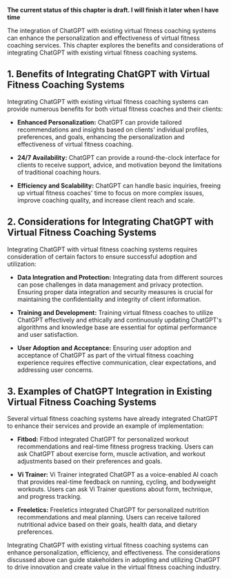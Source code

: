 **The current status of this chapter is draft. I will finish it later when I have time**

The integration of ChatGPT with existing virtual fitness coaching systems can enhance the personalization and effectiveness of virtual fitness coaching services. This chapter explores the benefits and considerations of integrating ChatGPT with existing virtual fitness coaching systems.

**1. Benefits of Integrating ChatGPT with Virtual Fitness Coaching Systems**
----------------------------------------------------------------------------

Integrating ChatGPT with existing virtual fitness coaching systems can provide numerous benefits for both virtual fitness coaches and their clients:

* **Enhanced Personalization:** ChatGPT can provide tailored recommendations and insights based on clients' individual profiles, preferences, and goals, enhancing the personalization and effectiveness of virtual fitness coaching.

* **24/7 Availability:** ChatGPT can provide a round-the-clock interface for clients to receive support, advice, and motivation beyond the limitations of traditional coaching hours.

* **Efficiency and Scalability:** ChatGPT can handle basic inquiries, freeing up virtual fitness coaches' time to focus on more complex issues, improve coaching quality, and increase client reach and scale.

**2. Considerations for Integrating ChatGPT with Virtual Fitness Coaching Systems**
-----------------------------------------------------------------------------------

Integrating ChatGPT with virtual fitness coaching systems requires consideration of certain factors to ensure successful adoption and utilization:

* **Data Integration and Protection:** Integrating data from different sources can pose challenges in data management and privacy protection. Ensuring proper data integration and security measures is crucial for maintaining the confidentiality and integrity of client information.

* **Training and Development:** Training virtual fitness coaches to utilize ChatGPT effectively and ethically and continuously updating ChatGPT's algorithms and knowledge base are essential for optimal performance and user satisfaction.

* **User Adoption and Acceptance:** Ensuring user adoption and acceptance of ChatGPT as part of the virtual fitness coaching experience requires effective communication, clear expectations, and addressing user concerns.

**3. Examples of ChatGPT Integration in Existing Virtual Fitness Coaching Systems**
-----------------------------------------------------------------------------------

Several virtual fitness coaching systems have already integrated ChatGPT to enhance their services and provide an example of implementation:

* **Fitbod:** Fitbod integrated ChatGPT for personalized workout recommendations and real-time fitness progress tracking. Users can ask ChatGPT about exercise form, muscle activation, and workout adjustments based on their preferences and goals.

* **Vi Trainer:** Vi Trainer integrated ChatGPT as a voice-enabled AI coach that provides real-time feedback on running, cycling, and bodyweight workouts. Users can ask Vi Trainer questions about form, technique, and progress tracking.

* **Freeletics:** Freeletics integrated ChatGPT for personalized nutrition recommendations and meal planning. Users can receive tailored nutritional advice based on their goals, health data, and dietary preferences.

Integrating ChatGPT with existing virtual fitness coaching systems can enhance personalization, efficiency, and effectiveness. The considerations discussed above can guide stakeholders in adopting and utilizing ChatGPT to drive innovation and create value in the virtual fitness coaching industry.
